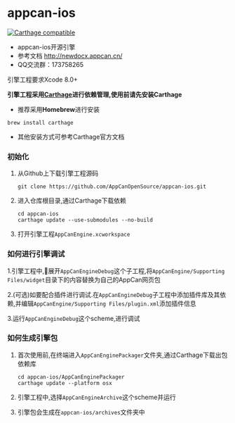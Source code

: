 
appcan-ios
==========

[![Carthage compatible](https://img.shields.io/badge/Carthage-compatible-4BC51D.svg?style=flat)](https://github.com/Carthage/Carthage)

* appcan-ios开源引擎
* 参考文档 http://newdocx.appcan.cn/
* QQ交流群：173758265




引擎工程要求Xcode 8.0+ 


**引擎工程采用[Carthage](https://github.com/Carthage/Carthage)进行依赖管理,使用前请先安装Carthage**

* 推荐采用**Homebrew**进行安装

```shell
brew install carthage
```

* 其他安装方式可参考Carthage官方文档



### 初始化

1. 从Github上下载引擎工程源码

   ```shell
   git clone https://github.com/AppCanOpenSource/appcan-ios.git
   ```

2. 进入仓库根目录,通过Carthage下载依赖

   ```shell
   cd appcan-ios
   carthage update --use-submodules --no-build
   ```


3. 打开引擎工程`AppCanEngine.xcworkspace`




### 如何进行引擎调试

1.引擎工程中,展开`AppCanEngineDebug`这个子工程,将`AppCanEngine/Supporting Files/widget`目录下的内容替换为自己的AppCan网页包

2.(可选)如要配合插件进行调试.在`AppCanEngineDebug`子工程中添加插件库及其依赖,并编辑`AppCanEngine/Supporting Files/plugin.xml`添加插件信息

3.运行`AppCanEngineDebug`这个scheme,进行调试



### 如何生成引擎包

1. 首次使用前,在终端进入`AppCanEnginePackager`文件夹,通过Carthage下载出包依赖库

   ```shell
   cd appcan-ios/AppCanEnginePackager
   carthage update --platform osx
   ```

2. 引擎工程中,选择`AppCanEngineArchive`这个scheme并运行

3. 引擎包会生成在`appcan-ios/archives`文件夹中



